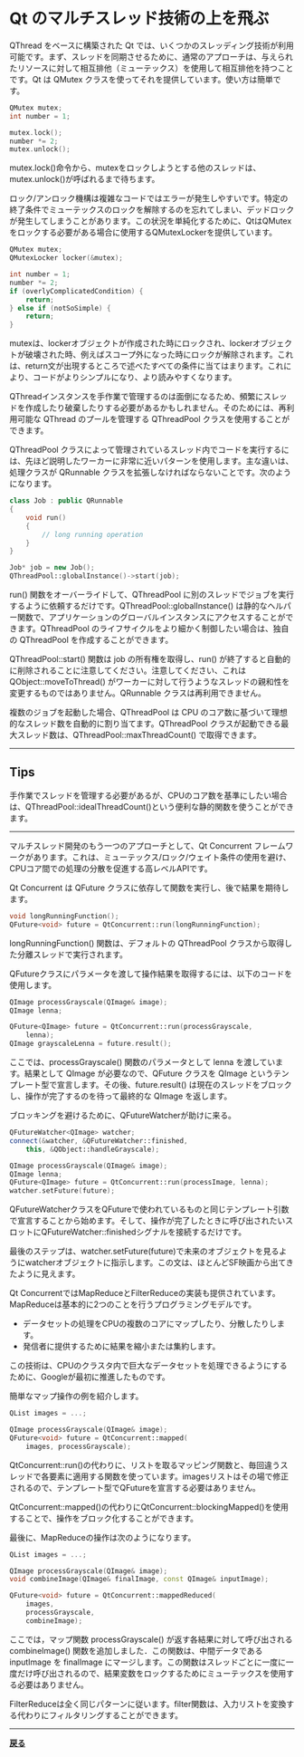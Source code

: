 # Qt のマルチスレッド技術の上を飛ぶ

QThread をベースに構築された Qt では、いくつかのスレッディング技術が利用可能です。まず、スレッドを同期させるために、通常のアプローチは、与えられたリソースに対して相互排他（ミューテックス）を使用して相互排他を持つことです。Qt は QMutex クラスを使ってそれを提供しています。使い方は簡単です。

```C++
QMutex mutex;
int number = 1;

mutex.lock();
number *= 2;
mutex.unlock();
```

mutex.lock()命令から、mutexをロックしようとする他のスレッドは、mutex.unlock()が呼ばれるまで待ちます。

ロック/アンロック機構は複雑なコードではエラーが発生しやすいです。特定の終了条件でミューテックスのロックを解除するのを忘れてしまい、デッドロックが発生してしまうことがあります。この状況を単純化するために、QtはQMutexをロックする必要がある場合に使用するQMutexLockerを提供しています。

```C++
QMutex mutex;
QMutexLocker locker(&mutex);

int number = 1;
number *= 2;
if (overlyComplicatedCondition) {
    return;
} else if (notSoSimple) {
    return;
}
```

mutexは、lockerオブジェクトが作成された時にロックされ、lockerオブジェクトが破壊された時、例えばスコープ外になった時にロックが解除されます。これは、return文が出現するところで述べたすべての条件に当てはまります。これにより、コードがよりシンプルになり、より読みやすくなります。

QThreadインスタンスを手作業で管理するのは面倒になるため、頻繁にスレッドを作成したり破棄したりする必要があるかもしれません。そのためには、再利用可能な QThread のプールを管理する QThreadPool クラスを使用することができます。

QThreadPool クラスによって管理されているスレッド内でコードを実行するには、先ほど説明したワーカーに非常に近いパターンを使用します。主な違いは、処理クラスが QRunnable クラスを拡張しなければならないことです。次のようになります。

```C++
class Job : public QRunnable
{
    void run()
    {
        // long running operation
    }
}

Job* job = new Job();
QThreadPool::globalInstance()->start(job);
```

run() 関数をオーバーライドして、QThreadPool に別のスレッドでジョブを実行するように依頼するだけです。QThreadPool::globalInstance() は静的なヘルパー関数で、アプリケーションのグローバルインスタンスにアクセスすることができます。QThreadPool のライフサイクルをより細かく制御したい場合は、独自の QThreadPool を作成することができます。

QThreadPool::start() 関数は job の所有権を取得し、run() が終了すると自動的に削除されることに注意してください。注意してください、これは QObject::moveToThread() がワーカーに対して行うようなスレッドの親和性を変更するものではありません。QRunnable クラスは再利用できません。

複数のジョブを起動した場合、QThreadPool は CPU のコア数に基づいて理想的なスレッド数を自動的に割り当てます。QThreadPool クラスが起動できる最大スレッド数は、QThreadPool::maxThreadCount() で取得できます。

***

## Tips

手作業でスレッドを管理する必要があるが、CPUのコア数を基準にしたい場合は、QThreadPool::idealThreadCount()という便利な静的関数を使うことができます。

***

マルチスレッド開発のもう一つのアプローチとして、Qt Concurrent フレームワークがあります。これは、ミューテックス/ロック/ウェイト条件の使用を避け、CPUコア間での処理の分散を促進する高レベルAPIです。

Qt Concurrent は QFuture クラスに依存して関数を実行し、後で結果を期待します。

```C++
void longRunningFunction();
QFuture<void> future = QtConcurrent::run(longRunningFunction);
```

longRunningFunction() 関数は、デフォルトの QThreadPool クラスから取得した分離スレッドで実行されます。

QFutureクラスにパラメータを渡して操作結果を取得するには、以下のコードを使用します。

```C++
QImage processGrayscale(QImage& image);
QImage lenna;

QFuture<QImage> future = QtConcurrent::run(processGrayscale,
    lenna);
QImage grayscaleLenna = future.result();
```

ここでは、processGrayscale() 関数のパラメータとして lenna を渡しています。結果として QImage が必要なので、QFuture クラスを QImage というテンプレート型で宣言します。その後、future.result() は現在のスレッドをブロックし、操作が完了するのを待って最終的な QImage を返します。

ブロッキングを避けるために、QFutureWatcherが助けに来る。

```C++
QFutureWatcher<QImage> watcher;
connect(&watcher, &QFutureWatcher::finished,
    this, &QObject::handleGrayscale);

QImage processGrayscale(QImage& image);
QImage lenna;
QFuture<QImage> future = QtConcurrent::run(processImage, lenna);
watcher.setFuture(future);
```

QFutureWatcherクラスをQFutureで使われているものと同じテンプレート引数で宣言することから始めます。そして、操作が完了したときに呼び出されたいスロットにQFutureWatcher::finishedシグナルを接続するだけです。

最後のステップは、watcher.setFuture(future)で未来のオブジェクトを見るようにwatcherオブジェクトに指示します。この文は、ほとんどSF映画から出てきたように見えます。

Qt ConcurrentではMapReduceとFilterReduceの実装も提供されています。MapReduceは基本的に2つのことを行うプログラミングモデルです。

* データセットの処理をCPUの複数のコアにマップしたり、分散したりします。
* 発信者に提供するために結果を縮小または集約します。

この技術は、CPUのクラスタ内で巨大なデータセットを処理できるようにするために、Googleが最初に推進したものです。

簡単なマップ操作の例を紹介します。

```C++
QList images = ...;

QImage processGrayscale(QImage& image);
QFuture<void> future = QtConcurrent::mapped(
    images, processGrayscale);
```

QtConcurrent::run()の代わりに、リストを取るマッピング関数と、毎回違うスレッドで各要素に適用する関数を使っています。imagesリストはその場で修正されるので、テンプレート型でQFutureを宣言する必要はありません。

QtConcurrent::mapped()の代わりにQtConcurrent::blockingMapped()を使用することで、操作をブロック化することができます。

最後に、MapReduceの操作は次のようになります。

```C++
QList images = ...;

QImage processGrayscale(QImage& image);
void combineImage(QImage& finalImage, const QImage& inputImage);

QFuture<void> future = QtConcurrent::mappedReduced(
    images,
    processGrayscale,
    combineImage);
```

ここでは，マップ関数 processGrayscale() が返す各結果に対して呼び出される combineImage() 関数を追加しました．この関数は、中間データである inputImage を finalImage にマージします。この関数はスレッドごとに一度に一度だけ呼び出されるので、結果変数をロックするためにミューテックスを使用する必要はありません。

FilterReduceは全く同じパターンに従います。filter関数は、入力リストを変換する代わりにフィルタリングすることができます。

***

**[戻る](../index.html)**
